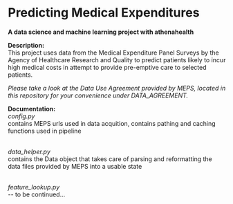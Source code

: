 Predicting Medical Expenditures
=================
<b>A data science and machine learning project with athenahealth</b>

<strong>Description:</strong><br>
This project uses data from the Medical Expenditure Panel Surveys by the Agency of Healthcare Research and Quality to predict patients likely to incur high medical costs in attempt to provide pre-emptive care to selected patients.

<i>Please take a look at the Data Use Agreement provided by MEPS, located in this repository for your convenience under DATA_AGREEMENT.</i>

<strong>Documentation:</strong><br>
<i>config.py</i><br>
contains MEPS urls used in data acquition, contains pathing and caching functions used in pipeline
<br><br>

<i>data_helper.py</i><br>
contains the Data object that takes care of parsing and reformatting the data files provided by MEPS into a usable state
<br><br>

<i>feature_lookup.py</i><br>
-- to be continued...
